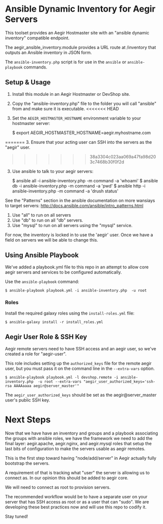 # Ansible Dynamic Inventory for Aegir Servers

This toolset provides an Aegir Hostmaster site with an
"ansible dynamic inventory" compatible endpoint.

The aegir_ansible_inventory.module provides a URL route at /inventory that
outputs an Ansible inventory in JSON form.

The `ansible-inventory.php` script is for use in the `ansible` or `ansible-playbook` commands.


## Setup & Usage

1. Install this module in an Aegir Hostmaster or DevShop site.
2. Copy the "ansible-inventory.php" file to the folder you will call "ansible" from and make sure it is executable.
<<<<<<< HEAD
2. Set the `AEGIR_HOSTMASTER_HOSTNAME` environment variable to your hostmaster server:

    $ export AEGIR_HOSTMASTER_HOSTNAME=aegir.myhostname.com

=======
3. Ensure that your acting user can SSH into the servers as the "aegir" user. 
>>>>>>> 38a3304c023aa069a47fa98d203c7468b30f0f2d
3. Use ansible to talk to your aegir servers:

    $ ansible all -i ansible-inventory.php -m command -a 'whoami'
    $ ansible db -i ansible-inventory.php -m command -a 'pwd'
    $ ansible http -i ansible-inventory.php -m command -a 'drush status'

See the "Patterns" section in the ansible documentation on more wansiays to target servers: http://docs.ansible.com/ansible/intro_patterns.html

1. Use "all" to run on all servers
2. Use "db" to run on all "db" servers.
3. Use "mysql" to run on all servers using the "mysql" service.

For now, the inventory is locked in to use the 'aegir' user. Once we have a field
on servers we will be able to change this.

## Using Ansible Playbook

We've added a playbook.yml file to this repo in an attempt to allow core aegir servers and services to be configured automatically.

Use the `ansible-playbook` command:

    $ ansible-playbook playbook.yml -i ansible-inventory.php  -u root


### Roles

Install the required galaxy roles using the `install-roles.yml` file:

    $ ansible-galaxy install -r install_roles.yml

## Aegir User Role & SSH Key

Aegir remote servers need to have SSH access and an aegir user, so we've created a role for "aegir-user".

This role includes setting up the `authorized_keys` file for the remote aegir user, but you must pass it on the command
line in the `--extra-vars` option.

    $ ansible-playbook playbook.yml -l devshop.remote -i ansible-inventory.php  -u root --extra-vars "aegir_user_authorized_keys='ssh-rsa AAAAaaaa aegir@server_master'"

The `aegir_user_authorized_keys` should be set as the aegir@server_master user's public SSH key.

# Next Steps

Now that we have have an inventory and groups and a playbook associating the groups with ansible roles, we have the
framework we need to add the final layer: aegir.apache, aegir.nginx, and aegir.mysql roles that setup the last bits
of configuration to make the servers usable as aegir remotes.

This is the first step toward having "node/add/server" in Aegir actually fully bootstrap the servers.

A requirement of that is tracking what "user" the server is allowing us to connect as.  In our opinion this should be added to aegir core.

We will need to connect as root to provision servers.   

The recommended workflow would be to have a separate user on your server that has SSH access as root or as a user that can "sudo". We are developing these best practices now and will use this repo to codify it.

Stay tuned!
